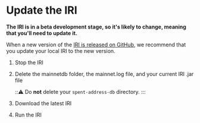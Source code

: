 # Update the IRI

**The IRI is in a beta development stage, so it's likely to change, meaning that you'll need to update it.**

When a new version of the [IRI is released on GitHub](https://github.com/iotaledger/iri/releases), we recommend that you update your local IRI to the new version.

1. Stop the IRI

2. Delete the mainnetdb folder, the mainnet.log file, and your current IRI .jar file

    :::warning:
    Do **not** delete your `spent-address-db` directory.
    :::

4. Download the latest IRI

5. Run the IRI
